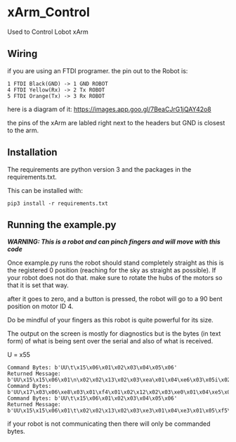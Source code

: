 # xArm_Control
Used to Control Lobot xArm

## Wiring
if you are using an FTDI programer. the pin out to the Robot is:
```
1 FTDI Black(GND) -> 1 GND ROBOT
4 FTDI Yellow(Rx) -> 2 Tx ROBOT
5 FTDI Orange(Tx) -> 3 Rx ROBOT
```

here is a diagram of it: https://images.app.goo.gl/7BeaCJrG1jQAY42o8

the pins of the xArm are labled right next to the headers but GND is closest to the arm.

## Installation

The requirements are python version 3 and the packages in the requirements.txt.

This can be installed with:

```pip3 install -r requirements.txt```

## Running the example.py
***WARNING: This is a robot and can pinch fingers and will move with this code***

Once example.py runs the robot should stand completely straight as this is the registered 0 position (reaching for the sky as straight as possible). If your robot does not do that. make sure to rotate the hubs of the motors so that it is set that way.

after it goes to zero, and a button is pressed, the robot will go to a 90 bent position on motor ID 4.

Do be mindful of your fingers as this robot is quite powerful for its size.

The output on the screen is mostly for diagnostics but is the bytes (in text form)  of what is being sent over the serial and also of what is received.

U = x55

```
Command Bytes: b'UU\t\x15\x06\x01\x02\x03\x04\x05\x06'
Returned Message: b'UU\x15\x15\x06\x01\n\x02\x02\x13\x02\x03\xea\x01\x04\xe6\x03\x05i\x02\x06\xcd\x01'
Command Bytes: b'UU\x17\x03\x06\xe8\x03\x01\xf4\x01\x02\x12\x02\x03\xe0\x01\x04\xe5\x01\x05\xf4\x01\x06\xcc\x01'
Command Bytes: b'UU\t\x15\x06\x01\x02\x03\x04\x05\x06'
Returned Message: b'UU\x15\x15\x06\x01\t\x02\x02\x13\x02\x03\xe3\x01\x04\xe3\x01\x05\xf5\x01\x06\xcd\x01'
```

if your robot is not communicating then there will only be commanded bytes.


